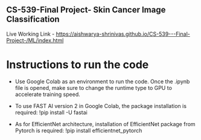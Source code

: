 ## CS-539-Final Project- Skin Cancer Image Classification

Live Working Link - https://aishwarya-shrinivas.github.io/CS-539---Final-Project-/ML/index.html

# Instructions to run the code

* Use Google Colab as an environment to run the code. Once the .ipynb file is opened, make sure to change the runtime type to GPU to accelerate training speed.

* To use FAST AI version 2 in Google Colab, the package installation is required: !pip install -U fastai

* As for EfficientNet architecture, installation of EfficientNet package from Pytorch is required: !pip install efficientnet_pytorch




